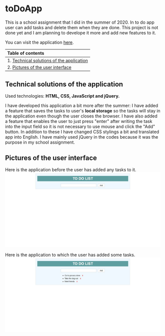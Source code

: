 # toDoApp
This is a school assignment that I did in the summer of 2020. In to do app user can add tasks and delete them when they are done. This project is not done yet and I am planning to develope it more and add new features to it.

You can visit the application [here](https://jennilehtonen.github.io/toDoApp/).

|Table of contents|
|:------------- |
|1. [Technical solutions of the application](#Technical-solutions-of-the-application)|
|2. [Pictures of the user interface](#Pictures-of-the-user-interface)|

## Technical solutions of the application
Used technologies: **HTML, CSS, JavaScript and jQuery.**

I have developed this application a bit more after the summer: I have added a feature that saves the tasks to user's **local storage** so the tasks will stay in the application even though the user closes the browser. I have also added a feature that enables the user to just press "enter" after writing the task into the input field so it is not necessary to use mouse and click the "Add" button. In addition to these I have changed CSS stylings a bit and translated app into English. I have mainly used jQuery in the codes because it was the purpose in my school assignment.

## Pictures of the user interface

Here is the application before the user has added any tasks to it.
![todo1](todo1.JPG "The application without tasks")

Here is the application to which the user has added some tasks.
![todo2](todo2.JPG "The application with tasks")
